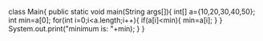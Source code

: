 class Main{
    public static void main(String args[]){
        int[] a={10,20,30,40,50};
        int min=a[0];
        for(int i=0;i<a.length;i++){
            if(a[i]<min){
                min=a[i];
            }
        }
        System.out.print("minimum is: "+min);
    }
}
